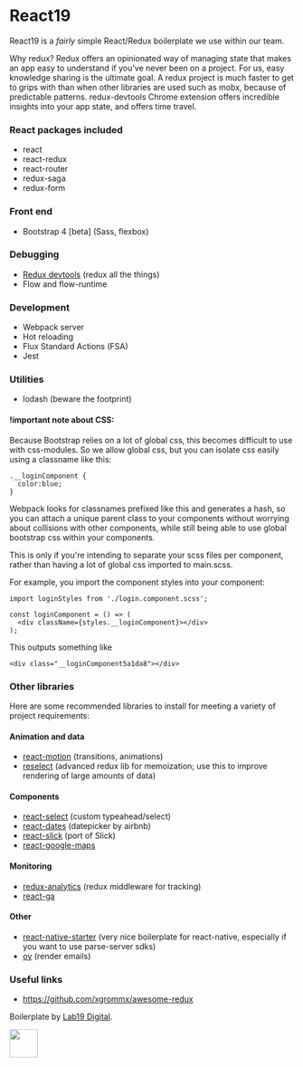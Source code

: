 # React19

React19 is a *fairly* simple React/Redux boilerplate we use within our team. 

Why redux? Redux offers an opinionated way of managing state that makes an app easy to understand if you've never been on a project. For us, easy knowledge sharing is the ultimate goal. A redux project is much faster to get to grips with than when other libraries are used such as mobx, because of predictable patterns. redux-devtools Chrome extension offers incredible insights into your app state, and offers time travel. 

### React packages included
- react
- react-redux
- react-router
- redux-saga
- redux-form

### Front end 
- Bootstrap 4 [beta] (Sass, flexbox) 

### Debugging

- <a href="https://chrome.google.com/webstore/detail/redux-devtools/lmhkpmbekcpmknklioeibfkpmmfibljd?hl=en" target="_blank">Redux devtools</a> (redux all the things)
- Flow and flow-runtime

### Development
- Webpack server
- Hot reloading
- Flux Standard Actions (FSA)
- Jest

### Utilities
- lodash (beware the footprint)

#### !important note about CSS:
Because Bootstrap relies on a lot of global css, this becomes difficult to use with css-modules. So we allow global css, but you can isolate css easily using a classname like this:

    .__loginComponent {
      color:blue;
    }

Webpack looks for classnames prefixed like this and generates a hash, so you can attach a unique parent class to your components without worrying about collisions with other components, while still being able to use global bootstrap css within your components. 

This is only if you're intending to separate your scss files per component, rather than having a lot of global css imported to main.scss.

For example, you import the component styles into your component:

    import loginStyles from './login.component.scss';
    
    const loginComponent = () => (
      <div className={styles.__loginComponent}></div>
    );
    
This outputs something like

    <div class="__loginComponent5a1da8"></div>
    

### Other libraries
Here are some recommended libraries to install for meeting a variety of project requirements:

#### Animation and data
- <a href="https://github.com/chenglou/react-motion">react-motion</a> (transitions, animations)
- <a href="https://github.com/reactjs/reselect">reselect</a> (advanced redux lib for memoization; use this to improve rendering of large amounts of data)

#### Components
- <a href="https://github.com/JedWatson/react-select">react-select</a> (custom typeahead/select)
- <a href="https://github.com/airbnb/react-dates">react-dates</a> (datepicker by airbnb)
- <a href="https://github.com/akiran/react-slick">react-slick</a> (port of Slick)
- <a href="https://github.com/tomchentw/react-google-maps">react-google-maps</a>

#### Monitoring
- <a href="https://github.com/markdalgleish/redux-analytics">redux-analytics</a> (redux middleware for tracking)
- <a href="https://github.com/react-ga/react-ga">react-ga</a>

#### Other
- <a href="https://github.com/mmazzarolo/react-native-starter">react-native-starter</a> (very nice boilerplate for react-native, especially if you want to use parse-server sdks)
- <a href="https://github.com/revivek/oy">oy</a> (render emails)

### Useful links
- <a href="https://github.com/xgrommx/awesome-redux">https://github.com/xgrommx/awesome-redux</a>

Boilerplate by <a href="https://lab19digital.com" target="_blank">Lab19 Digital</a>.

<img src="https://lab19digital.com/wp-content/uploads/2015/09/lab19-logo.svg" width="50" />
